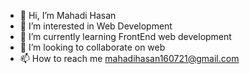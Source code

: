 - 👋 Hi, I’m Mahadi Hasan
- 👀 I’m interested in Web Development
- 🌱 I’m currently learning FrontEnd web development
- 💞️ I’m looking to collaborate on web
- 📫 How to reach me mahadihasan160721@gmail.com

<!---
average-pineapple/average-pineapple is a ✨ special ✨ repository because its `README.md` (this file) appears on your GitHub profile.
You can click the Preview link to take a look at your changes.
--->
